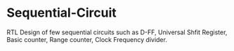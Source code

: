 # Sequential-Circuit
RTL Design of few sequential circuits such as D-FF, Universal Shfit Register, Basic counter, Range counter, Clock Frequency divider. 

